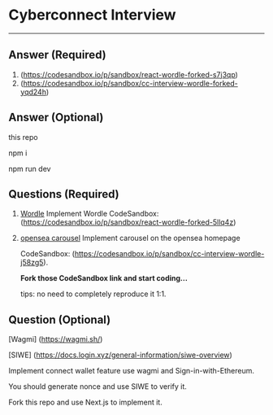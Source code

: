 # Cyberconnect Interview

---


## **Answer (Required)**

1. (https://codesandbox.io/p/sandbox/react-wordle-forked-s7j3qp)
2. (https://codesandbox.io/p/sandbox/cc-interview-wordle-forked-yqd24h)

## **Answer (Optional)**

this repo

npm i

npm run dev

## **Questions (Required)**

1. [Wordle](https://cyberconnect.notion.site/React-Wordle-4ba61b07f31c47dc87544a78c0d81aa6)
   Implement Wordle
   CodeSandbox: (https://codesandbox.io/p/sandbox/react-wordle-forked-5llq4z)
   
2. [opensea carousel](https://opensea.io/)
   Implement carousel on the opensea homepage

   CodeSandbox: (https://codesandbox.io/p/sandbox/cc-interview-wordle-j58zg5).
   

   **Fork those CodeSandbox link and start coding...**

   tips: no need to completely reproduce it 1:1.

## **Question (Optional)**

[Wagmi] (https://wagmi.sh/)

[SIWE] (https://docs.login.xyz/general-information/siwe-overview)

Implement connect wallet feature use wagmi and Sign-in-with-Ethereum.

You should generate nonce and use SIWE to verify it.

Fork this repo and use Next.js to implement it.

